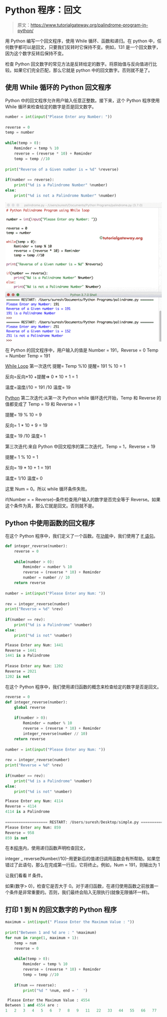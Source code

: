 # Python 程序：回文

> 原文：<https://www.tutorialgateway.org/palindrome-program-in-python/>

用 Python 编写一个回文程序，使用 While 循环、函数和递归。在 python 中，任何数字都可以是回文，只要我们反转时它保持不变。例如，131 是一个回文数字，因为这个数字反转后保持不变。

检查 Python 回文数字的常见方法是反转给定的数字。将原始值与反向值进行比较。如果它们完全匹配，那么它就是 python 中的回文数字。否则就不是了。

## 使用 While 循环的 Python 回文程序

Python 中的回文程序允许用户输入任意正整数。接下来，这个 Python 程序使用 While 循环来检查给定的数字是否是回文数字。

```py
number = int(input("Please Enter any Number: "))

reverse = 0
temp = number

while(temp > 0):
    Reminder = temp % 10
    reverse = (reverse * 10) + Reminder
    temp = temp //10

print("Reverse of a Given number is = %d" %reverse)

if(number == reverse):
    print("%d is a Palindrome Number" %number)
else:
    print("%d is not a Palindrome Number" %number)
```

![Palindrome Program in Python 1](img/47052b00368e8baee79a34edf92d75ea.png)

在 Python 的回文程序中，用户输入的值是 Number = 191，Reverse = 0
Temp = Number
Temp = 191

[While Loop](https://www.tutorialgateway.org/python-while-loop/) 第一次迭代
提醒= Temp %10
提醒= 191 % 10 = 1

反向=反向*10 +提醒=> 0 * 10 + 1 = 1

温度=温度//10 = 191 /10
温度= 19

[Python](https://www.tutorialgateway.org/python-tutorial/) 第二次迭代:从第一次 Python while 循环迭代开始，Temp 和 Reverse 的值都变成了 Temp = 19 和 Reverse = 1

提醒= 19 % 10 = 9

反向= 1 * 10 + 9 = 19

温度= 19 /10
温度= 1

第三次迭代:来自 Python 中回文程序的第二次迭代，Temp = 1，Reverse = 19

提醒= 1 % 10 = 1

反向= 19 * 10 + 1 = 191

温度= 1/10
温度= 0

这里 Num = 0。所以 while 循环条件失败。

if(Number = = Reverse)–条件检查用户输入的数字是否完全等于 Reverse。如果这个条件为真，那么它就是回文。否则就不是。

## Python 中使用函数的回文程序

在这个 Python 程序中，我们定义了一个函数。在[功能](https://www.tutorialgateway.org/functions-in-python/)中，我们使用了 [If 语句](https://www.tutorialgateway.org/python-if-statement/)。

```py
def integer_reverse(number):
    reverse = 0

    while(number > 0):
        Reminder = number % 10
        reverse = (reverse * 10) + Reminder
        number = number // 10
    return reverse

number = int(input("Please Enter any Num: "))

rev = integer_reverse(number)
print("Reverse = %d" %rev)

if(number == rev):
    print("%d is a Palindrome" %number)
else:
    print("%d is not" %number)
```

```py
Please Enter any Num: 1441
Reverse = 1441
1441 is a Palindrome

Please Enter any Num: 1202
Reverse = 2021
1202 is not
```

在这个 Python 程序中，我们使用递归函数的概念来检查给定的数字是否是回文。

```py
reverse = 0
def integer_reverse(number):
    global reverse

    if(number > 0):
        Reminder = number % 10
        reverse = (reverse * 10) + Reminder
        integer_reverse(number // 10)
    return reverse

number = int(input("Please Enter any Num: "))

rev = integer_reverse(number)
print("Reverse = %d" %rev)

if(number == rev):
    print("%d is a Palindrome" %number)
else:
    print("%d is not" %number)
```

```py
Please Enter any Num: 4114
Reverse = 4114
4114 is a Palindrome

=================== RESTART: /Users/suresh/Desktop/simple.py ===================
Please Enter any Num: 859
Reverse = 958
859 is not
```

在本[程序](https://www.tutorialgateway.org/python-programming-examples/)内，使用递归函数声明检查回文，

integer _ reverse(Number//10)–用更新后的值递归调用函数会有所帮助。如果您错过了此语句，那么在完成第一行后，它将终止。例如，Num = 191，则输出为 1

让我们看看 If 条件。

如果(数字> 0)，检查它是否大于 0。对于递归函数，在递归使用函数之前放置一个条件是非常重要的。否则，我们最终会陷入无限执行(就像无限循环一样)。

## 打印 1 到 N 的回文数字的 Python 程序

```py
maximum = int(input(" Please Enter the Maximum Value : "))

print("Between 1 and %d are : " %maximum)
for num in range(1, maximum + 1):
    temp = num
    reverse = 0

    while(temp > 0):
        Reminder = temp % 10
        reverse = (reverse * 10) + Reminder
        temp = temp //10

    if(num == reverse):
        print("%d " %num, end = '  ')
```

```py
 Please Enter the Maximum Value : 4554
Between 1 and 4554 are : 
1   2   3   4   5   6   7   8   9   11   22   33   44   55   66   77   88   99   101   111   121   131   141   151   161   171   181   191   202   212   222   232   242   252   262   272   282   292   303   313   323   333   343   353   363   373   383   393   404   414   424   434   444   454   464   474   484   494   505   515   525   535   545   555   565   575   585   595   606   616   626   636   646   656   666   676   686   696   707   717   727   737   747   757   767   777   787   797   808   818   828   838   848   858   868   878   888   898   909   919   929   939   949   959   969   979   989   999   1001   1111   1221   1331   1441   1551   1661   1771   1881   1991   2002   2112   2222   2332   2442   2552   2662   2772   2882   2992   3003   3113   3223   3333   3443   3553   3663   3773   3883   3993   4004   4114   4224   4334   4444   4554 
```